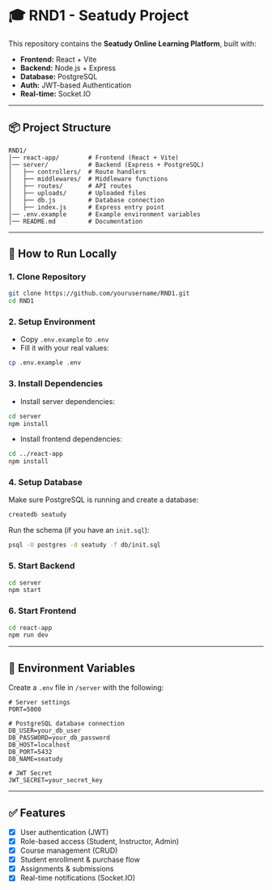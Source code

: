 # 🎓 RND1 - Seatudy Project

This repository contains the **Seatudy Online Learning Platform**, built with:

- **Frontend:** React + Vite
- **Backend:** Node.js + Express
- **Database:** PostgreSQL
- **Auth:** JWT-based Authentication
- **Real-time:** Socket.IO

---

## 📦 Project Structure

```
RND1/
│── react-app/        # Frontend (React + Vite)
│── server/           # Backend (Express + PostgreSQL)
│   ├── controllers/  # Route handlers
│   ├── middlewares/  # Middleware functions
│   ├── routes/       # API routes
│   ├── uploads/      # Uploaded files
│   ├── db.js         # Database connection
│   ├── index.js      # Express entry point
│── .env.example      # Example environment variables
│── README.md         # Documentation
```

---

## 🚀 How to Run Locally

### 1. Clone Repository
```bash
git clone https://github.com/yourusername/RND1.git
cd RND1
```

### 2. Setup Environment
- Copy `.env.example` to `.env`
- Fill it with your real values:

```bash
cp .env.example .env
```

### 3. Install Dependencies

- Install server dependencies:
```bash
cd server
npm install
```

- Install frontend dependencies:
```bash
cd ../react-app
npm install
```

### 4. Setup Database

Make sure PostgreSQL is running and create a database:

```bash
createdb seatudy
```

Run the schema (if you have an `init.sql`):
```bash
psql -U postgres -d seatudy -f db/init.sql
```

### 5. Start Backend

```bash
cd server
npm start
```

### 6. Start Frontend

```bash
cd react-app
npm run dev
```

---

## 🔑 Environment Variables

Create a `.env` file in `/server` with the following:

```env
# Server settings
PORT=5000

# PostgreSQL database connection
DB_USER=your_db_user
DB_PASSWORD=your_db_password
DB_HOST=localhost
DB_PORT=5432
DB_NAME=seatudy

# JWT Secret
JWT_SECRET=your_secret_key
```

---

## ✅ Features

- [x] User authentication (JWT)
- [x] Role-based access (Student, Instructor, Admin)
- [x] Course management (CRUD)
- [x] Student enrollment & purchase flow
- [x] Assignments & submissions
- [x] Real-time notifications (Socket.IO)